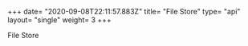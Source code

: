 +++
date= "2020-09-08T22:11:57.883Z"
title= "File Store"
type= "api"
layout= "single"
weight= 3
+++
 
File Store